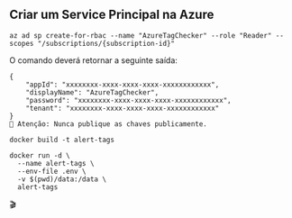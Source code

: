 ## Criar um Service Principal na Azure

```
az ad sp create-for-rbac --name "AzureTagChecker" --role "Reader" --scopes "/subscriptions/{subscription-id}"
```

O comando deverá retornar a seguinte saída:

```
{
    "appId": "xxxxxxxx-xxxx-xxxx-xxxx-xxxxxxxxxxxx",
    "displayName": "AzureTagChecker",
    "password": "xxxxxxxx-xxxx-xxxx-xxxx-xxxxxxxxxxxx",
    "tenant": "xxxxxxxx-xxxx-xxxx-xxxx-xxxxxxxxxxxx"
}
🚨 Atenção: Nunca publique as chaves publicamente.

```

```
docker build -t alert-tags 
```
```
docker run -d \
  --name alert-tags \
  --env-file .env \
  -v $(pwd)/data:/data \
  alert-tags
```
🎬 
